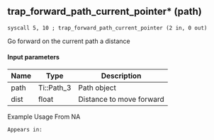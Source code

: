 ## trap_forward_path_current_pointer* (path)

`syscall 5, 10 ; trap_forward_path_current_pointer (2 in, 0 out)`

Go forward on the current path a distance

#### Input parameters
| Name | Type | Description
|------|------|------------
| path   | Ti::Path_3   | Path object
| dist   | float   | Distance to move forward


Example Usage From NA






	Appears in:



